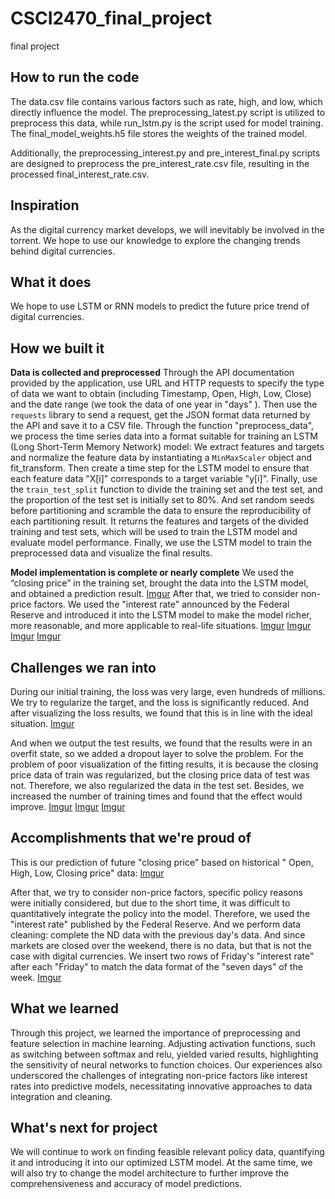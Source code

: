 # CSCI2470_final_project
final project

## How to run the code
The data.csv file contains various factors such as rate, high, and low, which directly influence the model. The preprocessing_latest.py script is utilized to preprocess this data, while run_lstm.py is the script used for model training. The final_model_weights.h5 file stores the weights of the trained model.

Additionally, the preprocessing_interest.py and pre_interest_final.py scripts are designed to preprocess the pre_interest_rate.csv file, resulting in the processed final_interest_rate.csv.

## Inspiration
As the digital currency market develops, we will inevitably be involved in the torrent. We hope to use our knowledge to explore the changing trends behind digital currencies.

## What it does
We hope to use LSTM or RNN models to predict the future price trend of digital currencies.

## How we built it
**Data is collected and preprocessed**
Through the API documentation provided by the application, use URL and HTTP requests to specify the type of data we want to obtain (including Timestamp, Open, High, Low, Close) and the date range (we took the data of one year in "days" ). Then use the `requests` library to send a request, get the JSON format data returned by the API and save it to a CSV file.
Through the function "preprocess_data", we process the time series data into a format suitable for training an LSTM (Long Short-Term Memory Network) model:
We extract features and targets and normalize the feature data by instantiating a `MinMaxScaler` object and fit_transform. Then create a time step for the LSTM model to ensure that each feature data "X[i]" corresponds to a target variable "y[i]". Finally, use the `train_test_split` function to divide the training set and the test set, and the proportion of the test set is initially set to 80%. And set random seeds before partitioning and scramble the data to ensure the reproducibility of each partitioning result.
It returns the features and targets of the divided training and test sets, which will be used to train the LSTM model and evaluate model performance.
Finally, we use the LSTM model to train the preprocessed data and visualize the final results.

**Model implementation is complete or nearly complete**
We used the “closing price” in the training set, brought the data into the LSTM model, and obtained a prediction result. 
[Imgur](https://i.imgur.com/RPLcn5h.jpg)
After that, we tried to consider non-price factors. We used the "interest rate" announced by the Federal Reserve and introduced it into the LSTM model to make the model richer, more reasonable, and more applicable to real-life situations.
[Imgur](https://imgur.com/3JBEPuW.jpg)
[Imgur](https://imgur.com/Jz0bYw4.jpg)
[Imgur](https://imgur.com/8DtaoqD.jpg)
[Imgur](https://imgur.com/lGBUKcO.jpg)

## Challenges we ran into
During our initial training, the loss was very large, even hundreds of millions.
We try to regularize the target, and the loss is significantly reduced. And after visualizing the loss results, we found that this is in line with the ideal situation.
[Imgur](https://i.imgur.com/RPLcn5h.jpg)

And when we output the test results, we found that the results were in an overfit state, so we added a dropout layer to solve the problem. For the problem of poor visualization of the fitting results, it is because the closing price data of train was regularized, but the closing price data of test was not. Therefore, we also regularized the data in the test set. Besides, we increased the number of training times and found that the effect would improve.
[Imgur](https://i.imgur.com/LrvSviY.jpg)
[Imgur](https://i.imgur.com/GTZDOYS.jpg)
[Imgur](https://i.imgur.com/RPLcn5h.jpg)
## Accomplishments that we're proud of
This is our prediction of future "closing price" based on historical " Open, High, Low, Closing price" data:
[Imgur](https://i.imgur.com/RPLcn5h.jpg)

After that, we try to consider non-price factors, specific policy reasons were initially considered, but due to the short time, it was difficult to quantitatively integrate the policy into the model. Therefore, we used the "interest rate" published by the Federal Reserve. And we perform data cleaning: complete the ND data with the previous day's data. And since markets are closed over the weekend, there is no data, but that is not the case with digital currencies. We insert two rows of Friday's "interest rate" after each "Friday" to match the data format of the "seven days" of the week.
[Imgur](https://imgur.com/3JBEPuW.jpg)


## What we learned
Through this project, we learned the importance of preprocessing and feature selection in machine learning. Adjusting activation functions, such as switching between softmax and relu, yielded varied results, highlighting the sensitivity of neural networks to function choices.  Our experiences also underscored the challenges of integrating non-price factors like interest rates into predictive models, necessitating innovative approaches to data integration and cleaning.

## What's next for project
We will continue to work on finding feasible relevant policy data, quantifying it and introducing it into our optimized LSTM model. At the same time, we will also try to change the model architecture to further improve the comprehensiveness and accuracy of model predictions.





